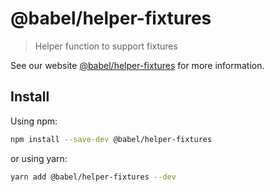 # @babel/helper-fixtures

> Helper function to support fixtures

See our website [@babel/helper-fixtures](https://babeljs.io/docs/en/next/babel-helper-fixtures.html) for more information.

## Install

Using npm:

```sh
npm install --save-dev @babel/helper-fixtures
```

or using yarn:

```sh
yarn add @babel/helper-fixtures --dev
```
